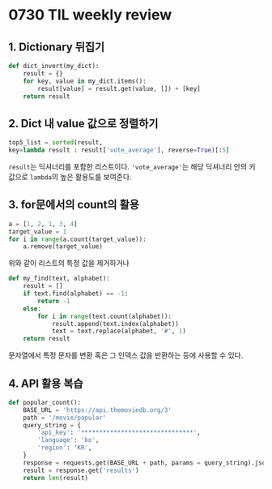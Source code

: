 # 0730 TIL weekly review

## 1. Dictionary 뒤집기

```python
def dict_invert(my_dict):
    result = {}
    for key, value in my_dict.items():
        result[value] = result.get(value, []) + [key]
    return result
```

## 2. Dict 내 value 값으로 정렬하기

```python
top5_list = sorted(result, 
key=lambda result : result['vote_average'], reverse=True)[:5]
```

`result`는 딕셔너리를 포함한 리스트이다. `'vote_average'`는 해당 딕셔너리 안의 키 값으로 `lambda`의 높은 활용도를 보여준다.

## 3. for문에서의 count의 활용

```python
a = [1, 2, 1, 3, 4]
target_value = 1
for i in range(a.count(target_value)):
    a.remove(target_value)
```

위와 같이 리스트의 특정 값을 제거하거나

```python
def my_find(text, alphabet):
    result = []
    if text.find(alphabet) == -1:
        return -1
    else:
        for i in range(text.count(alphabet)):
            result.append(text.index(alphabet))
            text = text.replace(alphabet, '#', 1)
    return result
```

문자열에서 특정 문자를 변환 혹은 그 인덱스 값을 반환하는 등에 사용할 수 있다.

## 4. API 활용 복습

```python
def popular_count():
    BASE_URL = 'https://api.themoviedb.org/3'
    path = '/movie/popular'
    query_string = {
        'api_key': '*******************************',
        'language': 'ko',
        'region': 'KR',
    }
    response = requests.get(BASE_URL + path, params = query_string).json()
    result = response.get('results')
    return len(result)
```
